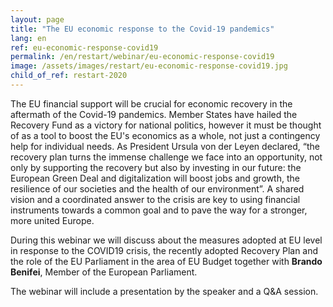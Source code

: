 ```yaml
---
layout: page
title: "The EU economic response to the Covid-19 pandemics"
lang: en
ref: eu-economic-response-covid19
permalink: /en/restart/webinar/eu-economic-response-covid19
image: /assets/images/restart/eu-economic-response-covid19.jpg
child_of_ref: restart-2020
---
```


The EU financial support will be crucial for economic recovery in the aftermath of the Covid-19 pandemics. Member States have hailed the Recovery Fund as a victory for national politics, however it must be thought of as a tool to boost the EU's economics as a whole, not just a contingency help for individual needs. As President Ursula von der Leyen declared, “the recovery plan turns the immense challenge we face into an opportunity, not only by supporting the recovery but also by investing in our future: the European Green Deal and digitalization will boost jobs and growth, the resilience of our societies and the health of our environment”. A shared vision and a coordinated answer to the crisis are key to using financial instruments towards a common goal and to pave the way for a stronger, more united Europe.

During this webinar we will discuss about the measures adopted at EU level in response to the COVID19 crisis, the recently adopted Recovery Plan and the role of the EU Parliament in the area of EU Budget together with **Brando Benifei**, Member of the European Parliament.

The webinar will include a presentation by the speaker and a Q&A session.
